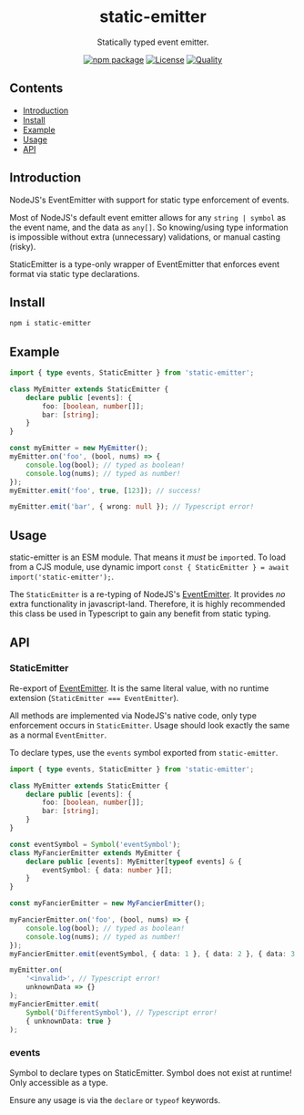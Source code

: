 <div style="text-align:center">

<h1>static-emitter</h1>
<p>Statically typed event emitter.</p>

[![npm package](https://badge.fury.io/js/static-emitter.svg)](https://www.npmjs.com/package/static-emitter)
[![License](https://img.shields.io/github/license/JacobLey/jacobley.svg)](https://github.com/JacobLey/jacobley/blob/main/LICENSE)
[![Quality](https://img.shields.io/npms-io/quality-score/enum-to-array)](https://www.npmjs.com/package/enum-to-array)

</div>

## Contents
- [Introduction](#introduction)
- [Install](#install)
- [Example](#example)
- [Usage](#usage)
- [API](#api)

<a name="Introduction"></a>
## Introduction

NodeJS's EventEmitter with support for static type enforcement of events.

Most of NodeJS's default event emitter allows for any `string | symbol` as the event name, and the data as `any[]`. So knowing/using type information is impossible without extra (unnecessary) validations, or manual casting (risky).

StaticEmitter is a type-only wrapper of EventEmitter that enforces event format via static type declarations.

<a name="Install"></a>
## Install

```sh
npm i static-emitter
```

<a name="Example"></a>
## Example

```ts
import { type events, StaticEmitter } from 'static-emitter';

class MyEmitter extends StaticEmitter {
    declare public [events]: {
        foo: [boolean, number[]];
        bar: [string];
    }
}

const myEmitter = new MyEmitter();
myEmitter.on('foo', (bool, nums) => {
    console.log(bool); // typed as boolean!
    console.log(nums); // typed as number!
});
myEmitter.emit('foo', true, [123]); // success!

myEmitter.emit('bar', { wrong: null }); // Typescript error!
```

<a name="usage"></a>
## Usage

static-emitter is an ESM module. That means it _must_ be `import`ed. To load from a CJS module, use dynamic import `const { StaticEmitter } = await import('static-emitter');`.

The `StaticEmitter` is a re-typing of NodeJS's [EventEmitter](https://nodejs.org/api/events.html#class-eventemitter). It provides _no_ extra functionality in javascript-land. Therefore, it is highly recommended this class be used in Typescript to gain any benefit from static typing.

<a name="api"></a>
## API

### StaticEmitter

Re-export of [EventEmitter](https://nodejs.org/api/events.html#class-eventemitter). It is the same literal value, with no runtime extension (`StaticEmitter === EventEmitter`).

All methods are implemented via NodeJS's native code, only type enforcement occurs in `StaticEmitter`. Usage should look exactly the same as a normal `EventEmitter`.

To declare types, use the `events` symbol exported from `static-emitter`.

```ts
import { type events, StaticEmitter } from 'static-emitter';

class MyEmitter extends StaticEmitter {
    declare public [events]: {
        foo: [boolean, number[]];
        bar: [string];
    }
}

const eventSymbol = Symbol('eventSymbol');
class MyFancierEmitter extends MyEmitter {
    declare public [events]: MyEmitter[typeof events] & {
        eventSymbol: { data: number }[];
    }
}

const myFancierEmitter = new MyFancierEmitter();

myFancierEmitter.on('foo', (bool, nums) => {
    console.log(bool); // typed as boolean!
    console.log(nums); // typed as number!
});
myFancierEmitter.emit(eventSymbol, { data: 1 }, { data: 2 }, { data: 3 });

myEmitter.on(
    '<invalid>', // Typescript error!
    unknownData => {}
);
myFancierEmitter.emit(
    Symbol('DifferentSymbol'), // Typescript error!
    { unknownData: true }
);
```

### events

Symbol to declare types on StaticEmitter. Symbol does not exist at runtime!
Only accessible as a type.

Ensure any usage is via the `declare` or `typeof` keywords.
